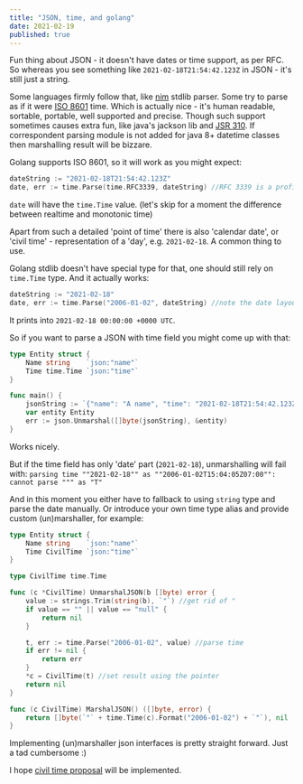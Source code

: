 ```yaml
---
title: "JSON, time, and golang"
date: 2021-02-19
published: true
---
```


Fun thing about JSON - it doesn't have dates or time support, as per RFC.
So whereas you see something like `2021-02-18T21:54:42.123Z` in JSON - it's still just a string.

Some languages firmly follow that, like [nim](https://nim-lang.org/docs/json.html) stdlib parser. 
Some try to parse as if it were [ISO 8601](https://en.wikipedia.org/wiki/ISO_8601) time. 
Which is actually nice - it's human readable, sortable, portable, well supported and precise. 
Though such support sometimes causes extra fun, like java's jackson lib and [JSR 310](https://jcp.org/en/jsr/detail?id=310). If correspondent parsing module is not added for java 8+ datetime classes then marshalling result will be bizzare. 

Golang supports ISO 8601, so it will work as you might expect:
```go
dateString := "2021-02-18T21:54:42.123Z"
date, err := time.Parse(time.RFC3339, dateString) //RFC 3339 is a profile for ISO 8601
```
`date` will have the `time.Time` value. (let's skip for a moment the difference between realtime and monotonic time)

Apart from such a detailed 'point of time' there is also 'calendar date', or 'civil time' - representation of a 'day', e.g. `2021-02-18`. A common thing to use.

Golang stdlib doesn't have special type for that, one should still rely on `time.Time` type.
And it actually works:
```go
dateString := "2021-02-18"
date, err := time.Parse("2006-01-02", dateString) //note the date layout YYYY-MM-DD
```
It prints into `2021-02-18 00:00:00 +0000 UTC`.

So if you want to parse a JSON with time field you might come up with that:
```go
type Entity struct {
    Name string    `json:"name"`
    Time time.Time `json:"time"`
}

func main() {
    jsonString := `{"name": "A name", "time": "2021-02-18T21:54:42.123Z"}`
    var entity Entity
    err := json.Unmarshal([]byte(jsonString), &entity)
}
```
Works nicely.

But if the time field has only 'date' part (`2021-02-18`), unmarshalling will fail with:
`parsing time ""2021-02-18"" as ""2006-01-02T15:04:05Z07:00"": cannot parse """ as "T"`

And in this moment you either have to fallback to using `string` type and parse the date manually.
Or introduce your own time type alias and provide custom (un)marshaller, for example:
```go
type Entity struct {
    Name string    `json:"name"`
    Time CivilTime `json:"time"`
}

type CivilTime time.Time

func (c *CivilTime) UnmarshalJSON(b []byte) error {
    value := strings.Trim(string(b), `"`) //get rid of "
    if value == "" || value == "null" {
        return nil
    }

    t, err := time.Parse("2006-01-02", value) //parse time
    if err != nil {
        return err
    }
    *c = CivilTime(t) //set result using the pointer
    return nil
}

func (c CivilTime) MarshalJSON() ([]byte, error) {
    return []byte(`"` + time.Time(c).Format("2006-01-02") + `"`), nil
}
```
Implementing (un)marshaller json interfaces is pretty straight forward.
Just a tad cumbersome :)

I hope [civil time proposal](https://github.com/golang/go/issues/19700) will be implemented.